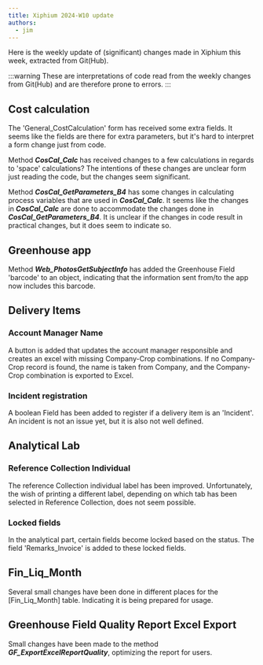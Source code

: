 ```yaml
---
title: Xiphium 2024-W10 update
authors:
  - jim
---
```

Here is the weekly update of (significant) changes made in Xiphium this week, extracted from Git(Hub).

:::warning
These are interpretations of code read from the weekly changes from Git(Hub) and are therefore prone to errors.
:::

<!--truncate-->

## Cost calculation
The 'General_CostCalculation' form has received some extra fields. It seems like the fields are there for extra parameters, but it's hard to interpret a form change just from code.

Method ***CosCal_Calc*** has received changes to a few calculations in regards to 'space' calculations? The intentions of these changes are unclear form just reading the code, but the changes seem significant.

Method ***CosCal_GetParameters_B4*** has some changes in calculating process variables that are used in ***CosCal_Calc***. It seems like the changes in ***CosCal_Calc*** are done to accommodate the changes done in ***CosCal_GetParameters_B4***. It is unclear if the changes in code result in practical changes, but it does seem to indicate so.

## Greenhouse app
Method ***Web_PhotosGetSubjectInfo*** has added the Greenhouse Field 'barcode' to an object, indicating that the information sent from/to the app now includes this barcode.

## Delivery Items 
### Account Manager Name
A button is added that updates the account manager responsible and creates an excel with missing Company-Crop combinations. If no Company-Crop record is found, the name is taken from Company, and the Company-Crop combination is exported to Excel.

### Incident registration
A boolean Field has been added to register if a delivery item is an 'Incident'. An incident is not an issue yet, but it is also not well defined.

## Analytical Lab

### Reference Collection Individual
The reference Collection individual label has been improved. Unfortunately, the wish of printing a different label, depending on which tab has been selected in Reference Collection, does not seem possible.

### Locked fields
In the analytical part, certain fields become locked based on the status. The field 'Remarks_Invoice' is added to these locked fields.

## Fin_Liq_Month
Several small changes have been done in different places for the [Fin_Liq_Month] table. Indicating it is being prepared for usage.

## Greenhouse Field Quality Report Excel Export
Small changes have been made to the method ***GF_ExportExcelReportQuality***, optimizing the report for users.

